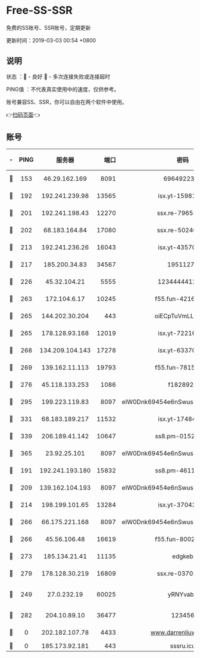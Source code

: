 # Free-SS-SSR

免费的SS账号、SSR账号，定期更新

更新时间：2019-03-03 00:54 +0800

## 说明

状态     ：🙂 - 良好 🙁 - 多次连接失败或连接超时

PING值   ：不代表真实使用中的速度，仅供参考。

账号兼容SS、SSR，你可以自由在两个软件中使用。

👉[扫码页面](https://liesauer.github.io/free-ss-ssr.github.io/)👈

## 账号

|-|PING|服务器|端口|密码|加密方式|区域|
|:----:|:----:|:-----:|-----:|:----:|:----:|:----:|
|🙂|153|46.29.162.169|8091|6964922356|aes-256-cfb|RU|
|🙂|192|192.241.239.98|13565|isx.yt-15981055|aes-256-cfb|US|
|🙂|201|192.241.198.43|12270|ssx.re-79653159|aes-256-cfb|US|
|🙂|202|68.183.164.84|17080|ssx.re-50240519|aes-256-cfb|US|
|🙂|213|192.241.236.26|16043|isx.yt-43570413|aes-256-cfb|US|
|🙂|217|185.200.34.83|34567|19511276|aes-256-cfb|US|
|🙂|226|45.32.104.21|5555|1234444411111|aes-256-cfb|SG|
|🙂|263|172.104.6.17|10245|f55.fun-42164913|aes-256-cfb|US|
|🙂|265|144.202.30.204|443|oiECpTuVmLLxk4Ts|aes-256-cfb|US|
|🙂|265|178.128.93.168|12019|isx.yt-72216757|aes-256-cfb|SG|
|🙂|268|134.209.104.143|17278|isx.yt-63370045|aes-256-cfb|SG|
|🙂|269|139.162.11.113|19793|f55.fun-78151290|aes-256-cfb|SG|
|🙂|276|45.118.133.253|1086|f1828920|aes-256-cfb|SG|
|🙂|295|199.223.119.83|8097|eIW0Dnk69454e6nSwuspv9DmS201tQ0D|aes-256-cfb|US|
|🙂|331|68.183.189.217|11532|isx.yt-17484658|aes-256-cfb|SG|
|🙂|339|206.189.41.142|10647|ss8.pm-01527155|aes-256-cfb|SG|
|🙂|365|23.92.25.101|8097|eIW0Dnk69454e6nSwuspv9DmS201tQ0D|aes-256-cfb|US|
|🙂|191|192.241.193.180|15832|ss8.pm-46115453|aes-256-cfb|US|
|🙂|209|139.162.104.193|8097|eIW0Dnk69454e6nSwuspv9DmS201tQ0D|aes-256-cfb|JP|
|🙂|214|198.199.101.65|13284|isx.yt-37043083|aes-256-cfb|US|
|🙂|266|66.175.221.168|8097|eIW0Dnk69454e6nSwuspv9DmS201tQ0D|aes-256-cfb|US|
|🙂|266|45.56.106.48|16619|f55.fun-80021142|aes-256-cfb|US|
|🙂|273|185.134.21.41|11135|edgkeb|aes-256-cfb|GB|
|🙂|279|178.128.30.219|16809|ssx.re-03702185|aes-256-cfb|SG|
|🙁|249|27.0.232.19|60025|yRNYvabB|xchacha20-ietf-poly1305|HK|
|🙁|282|204.10.89.10|36477|123456|aes-256-cfb|US|
|🙁|0|202.182.107.78|4433|www.darrenliuwei.com|aes-256-cfb|JP|
|🙁|0|185.173.92.181|443|sssru.icu|rc4-md5|RU|
